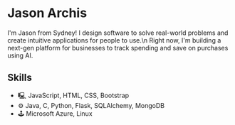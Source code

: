 # Jason Archis
I'm Jason from Sydney! I design software to solve real-world problems and create intuitive applications for people to use.\n
Right now, I'm building a next-gen platform for businesses to track spending and save on purchases using AI.

## Skills
* 🖳 JavaScript, HTML, CSS, Bootstrap
* ⚙️ Java, C, Python, Flask, SQLAlchemy, MongoDB
* 🕹️ Microsoft Azure, Linux
